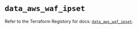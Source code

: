 # `data_aws_waf_ipset`

Refer to the Terraform Registory for docs: [`data_aws_waf_ipset`](https://www.terraform.io/docs/providers/aws/d/waf_ipset).
